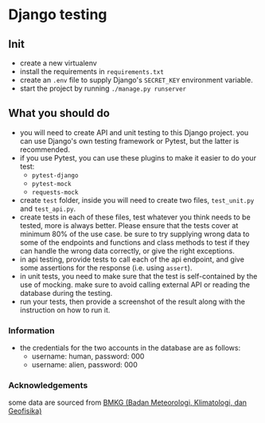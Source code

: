 # Django testing

## Init
- create a new virtualenv
- install the requirements in `requirements.txt`
- create an `.env` file to supply Django's `SECRET_KEY` environment variable.
- start the project by running `./manage.py runserver`
  
## What you should do
- you will need to create API and unit testing to this Django project. you can use Django's own testing framework or Pytest, but the latter is recommended.
- if you use Pytest, you can use these plugins to make it easier to do your test:
  - `pytest-django`
  - `pytest-mock`
  - `requests-mock`
- create `test` folder, inside you will need to create two files, `test_unit.py` and `test_api.py`.
- create tests in each of these files, test whatever you think needs to be tested, more is always better. Please ensure that the tests cover at minimum 80% of the use case. be sure to try supplying wrong data to some of the endpoints and functions and class methods to test if they can handle the wrong data correctly, or give the right exceptions.
- in api testing, provide tests to call each of the api endpoint, and give some assertions for the response (i.e. using `assert`).
- in unit tests, you need to make sure that the test is self-contained by the use of mocking. make sure to avoid calling external API or reading the database during the testing.
- run your tests, then provide a screenshot of the result along with the instruction on how to run it.

### Information
- the credentials for the two accounts in the database are as follows:
  - username: human, password: 000
  - username: alien, password: 000

### Acknowledgements
some data are sourced from [BMKG (Badan Meteorologi, Klimatologi, dan Geofisika)](https://data.bmkg.go.id)
